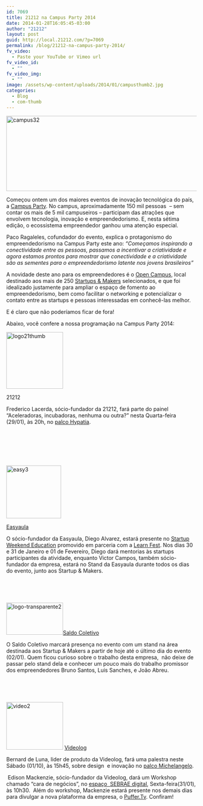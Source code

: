 ```yaml
---
id: 7069
title: 21212 na Campus Party 2014
date: 2014-01-28T16:05:45-03:00
author: "21212"
layout: post
guid: http://local.21212.com/?p=7069
permalink: /blog/21212-na-campus-party-2014/
fv_video:
  - Paste your YouTube or Vimeo url
fv_video_id:
  - ""
fv_video_img:
  - ""
image: /assets/wp-content/uploads/2014/01/campusthumb2.jpg
categories:
  - Blog
  - com-thumb
---
```

<p dir="ltr">
  <a href="http://local.21212.com/assets/wp-content/uploads/2014/01/campus32.jpg"><img class="aligncenter size-full wp-image-7071" alt="campus32" src="{{ site.url }}/assets/wp-content/uploads/2014/01/campus32.jpg" width="540" height="199" srcset="{{ site.url }}/assets/wp-content/uploads/2014/01/campus32.jpg 540w, {{ site.url }}/assets/wp-content/uploads/2014/01/campus32-300x110.jpg 300w" sizes="(max-width: 540px) 100vw, 540px" /></a>
</p>

<p dir="ltr">
  Começou ontem um dos maiores eventos de inovação tecnológica do país, a <a href="http://www.campus-party.com.br/2014/edicao-2014.html">Campus Party</a>. No campus, aproximadamente 150 mil pessoas  &#8211; sem contar os mais de 5 mil campuseiros &#8211; participam das atrações que envolvem tecnologia, inovação e empreendedorismo. E, nesta sétima edição, o ecossistema empreendedor ganhou uma atenção especial.
</p>

<p dir="ltr">
  Paco Ragaleles, cofundador do evento, explica o protagonismo do empreendedorismo na Campus Party este ano: <em>&#8220;Começamos inspirando a conectividade entre as pessoas, passamos a incentivar a criatividade e agora estamos prontos para mostrar que conectividade e a criatividade são as sementes para o empreendedorismo latente nos jovens brasileiros&#8221;</em>
</p>

A novidade deste ano para os empreendedores é o [Open Campus](http://www.campus-party.com.br/2014/opencampus.html), local destinado aos mais de 250 [Startups & Makers](http://www.campus-party.com.br/2014/startup-makers-camp.html) selecionados, e que foi idealizado justamente para ampliar o espaço de fomento ao empreendedorismo, bem como facilitar o networking e potencializar o contato entre as startups e pessoas interessadas em conhecê-las melhor.

E é claro que não poderíamos ficar de fora!

Abaixo, você confere a nossa programação na Campus Party 2014:

<p dir="ltr">
  <a href="http://local.21212.com/assets/wp-content/uploads/2014/01/logo21thumb.jpg"><img class="size-full wp-image-7076 alignleft" alt="logo21thumb" src="{{ site.url }}/assets/wp-content/uploads/2014/01/logo21thumb.jpg" width="150" height="150" /></a>
</p>

<p dir="ltr">
  21212
</p>

<p dir="ltr">
  Frederico Lacerda, sócio-fundador da 21212, fará parte do painel “Aceleradoras, incubadoras, nenhuma ou outra?” nesta Quarta-feira (29/01), às 20h, no <a href="http://www.campus-party.com.br/2014/Hypatia.html">palco Hypatia</a>.
</p>

&nbsp;

&nbsp;

&nbsp;

<img class="size-full wp-image-7082 alignleft" alt="easy3" src="{{ site.url }}/assets/wp-content/uploads/2014/01/easy3.png" width="145" height="140" />

[Easyaula](http://www.easyaula.com.br/)

O sócio-fundador da Easyaula, Diego Alvarez, estará presente no [Startup Weekend Education](http://pt.slideshare.net/luizsgomes/conhea-o-startup-weekend-education-29544068) promovido em parceria com a [Learn Fest](http://www.learnfest.org/). Nos dias 30 e 31 de Janeiro e 01 de Fevereiro, Diego dará mentorias às startups participantes da atividade, enquanto Victor Campos, também sócio-fundador da empresa, estará no Stand da Easyaula durante todos os dias do evento, junto aos Startup & Makers.

&nbsp;

&nbsp;

[<img class="size-full wp-image-7075 alignleft" alt="logo-transparente2" src="{{ site.url }}/assets/wp-content/uploads/2014/01/logo-transparente2.png" width="150" height="85" />](http://local.21212.com/assets/wp-content/uploads/2014/01/logo-transparente2.png)[Saldo Coletivo](http://www.saldocoletivo.com.br/)

O Saldo Coletivo marcará presença no evento com um stand na área destinada aos Startup & Makers a partir de hoje até o último dia do evento (02/01). Quem ficou curioso sobre o trabalho desta empresa,  não deixe de passar pelo stand dela e conhecer um pouco mais do trabalho promissor dos empreendedores Bruno Santos, Luis Sanches, e João Abreu.

&nbsp;

&nbsp;

[<img class="size-full wp-image-7074 alignleft" alt="video2" src="{{ site.url }}/assets/wp-content/uploads/2014/01/video2.jpg" width="150" height="126" />](http://local.21212.com/assets/wp-content/uploads/2014/01/video2.jpg) [Videolog](http://videolog.tv/)

Bernard de Luna, lider de produto da Videolog, fará uma palestra neste Sábado (01/10), às 15h45, sobre design  e inovação no [palco Michelangelo](http://www.campus-party.com.br/2014/michelangelo.html).

<p dir="ltr">
   Edison Mackenzie, sócio-fundador da Videolog, dará um Workshop chamado “cara de negócios”, no <a href="http://www.campus-party.com.br/2014/espaco-sebraedigital.html#sala2">espaço  SEBRAE digital</a>, Sexta-feira(31/01), às 10h30.  Além do workshop, Mackenzie estará presente nos demais dias para divulgar a nova plataforma da empresa, o <a href="http://puffer.tv/">Puffer.Tv</a>. Confiram!
</p>